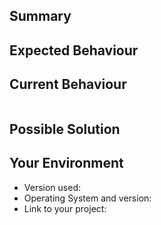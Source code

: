 <!-- These sections are meant as guidance for you, to help you give the kind of information we'll need to help with your issue. If a section  doesn't seem to fit, just skip it.

In general: Please provide as much information as you can to help us solving your problem -->

## Summary

<!--- Provide a general summary description of the issue -->

## Expected Behaviour

<!--- If you're describing a bug, tell us what should happen, including steps to reproduce -->
<!--- If you're suggesting a change/improvement, tell us how it should work -->
<!--- Feel free to use Given / Then / Then if that helps, but please add some plain-language context too -->

## Current Behaviour

<!--- If describing a bug, tell us what happens instead of the expected behaviour -->
<!--- If suggesting a change/improvement, explain the difference from current behaviour -->

<!--- If you have got some output place it in the code block below. Otherwise remove it. -->
~~~
~~~

## Possible Solution

<!--- Not obligatory, but suggest a fix/reason for the bug, -->
<!--- or ideas how to implement the addition or change -->

## Your Environment

<!--- If you're reporting a bug, include as many relevant details about the environment you experienced the bug in -->
* Version used:
* Operating System and version:
* Link to your project:
